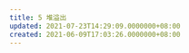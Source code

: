 ```yaml
---
title: 5 堆溢出
updated: 2021-07-23T14:29:09.0000000+08:00
created: 2021-06-09T17:03:26.0000000+08:00
---
```


